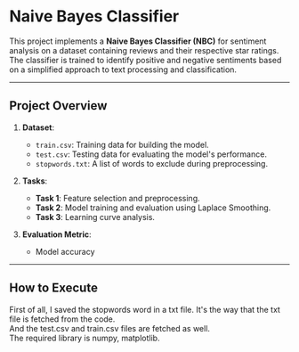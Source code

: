 # Naive Bayes Classifier

This project implements a **Naive Bayes Classifier (NBC)** for sentiment analysis on a dataset containing reviews and their respective star ratings.<br>
The classifier is trained to identify positive and negative sentiments based on a simplified approach to text processing and classification.

---

## Project Overview

1. **Dataset**: 
   - `train.csv`: Training data for building the model.
   - `test.csv`: Testing data for evaluating the model's performance.
   - `stopwords.txt`: A list of words to exclude during preprocessing.

2. **Tasks**:
   - **Task 1**: Feature selection and preprocessing.
   - **Task 2**: Model training and evaluation using Laplace Smoothing.
   - **Task 3**: Learning curve analysis.

3. **Evaluation Metric**:
   - Model accuracy

---

## How to Execute

First of all, I saved the stopwords word in a txt file. It's the way that the txt file is fetched from the code.<br>
And the test.csv and train.csv files are fetched as well.<br>
The required library is numpy, matplotlib.

